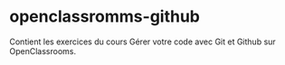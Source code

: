 # openclassromms-github
Contient les exercices du cours Gérer votre code avec Git et Github sur OpenClassrooms.
